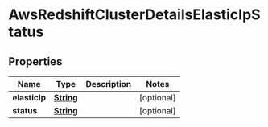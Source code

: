 

# AwsRedshiftClusterDetailsElasticIpStatus


## Properties

| Name | Type | Description | Notes |
|------------ | ------------- | ------------- | -------------|
|**elasticIp** | [**String**](String.md) |  |  [optional] |
|**status** | [**String**](String.md) |  |  [optional] |



